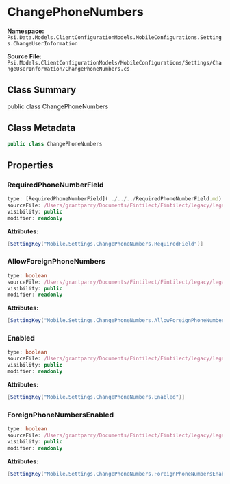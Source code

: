 # ChangePhoneNumbers

**Namespace:** `Psi.Data.Models.ClientConfigurationModels.MobileConfigurations.Settings.ChangeUserInformation`

**Source File:** `Psi.Models.ClientConfigurationModels/MobileConfigurations/Settings/ChangeUserInformation/ChangePhoneNumbers.cs`

## Class Summary

public class ChangePhoneNumbers

## Class Metadata

```typescript
public class ChangePhoneNumbers
```

## Properties

### RequiredPhoneNumberField

```typescript
type: [RequiredPhoneNumberField](../../../RequiredPhoneNumberField.md)
sourceFile: /Users/grantparry/Documents/Fintilect/Fintilect/legacy/legacy-apis/Psi.Models.ClientConfigurationModels/MobileConfigurations/Settings/ChangeUserInformation/ChangePhoneNumbers.cs
visibility: public
modifier: readonly
```

**Attributes:**
```csharp
[SettingKey("Mobile.Settings.ChangePhoneNumbers.RequiredField")]
```

### AllowForeignPhoneNumbers

```typescript
type: boolean
sourceFile: /Users/grantparry/Documents/Fintilect/Fintilect/legacy/legacy-apis/Psi.Models.ClientConfigurationModels/MobileConfigurations/Settings/ChangeUserInformation/ChangePhoneNumbers.cs
visibility: public
modifier: readonly
```

**Attributes:**
```csharp
[SettingKey("Mobile.Settings.ChangePhoneNumbers.AllowForeignPhoneNumbers")]
```

### Enabled

```typescript
type: boolean
sourceFile: /Users/grantparry/Documents/Fintilect/Fintilect/legacy/legacy-apis/Psi.Models.ClientConfigurationModels/MobileConfigurations/Settings/ChangeUserInformation/ChangePhoneNumbers.cs
visibility: public
modifier: readonly
```

**Attributes:**
```csharp
[SettingKey("Mobile.Settings.ChangePhoneNumbers.Enabled")]
```

### ForeignPhoneNumbersEnabled

```typescript
type: boolean
sourceFile: /Users/grantparry/Documents/Fintilect/Fintilect/legacy/legacy-apis/Psi.Models.ClientConfigurationModels/MobileConfigurations/Settings/ChangeUserInformation/ChangePhoneNumbers.cs
visibility: public
modifier: readonly
```

**Attributes:**
```csharp
[SettingKey("Mobile.Settings.ChangePhoneNumbers.ForeignPhoneNumbersEnabled")]
```
